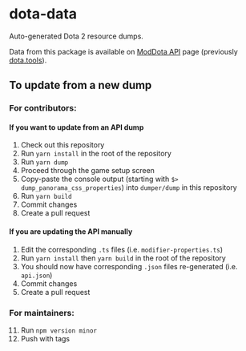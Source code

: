 # dota-data

Auto-generated Dota 2 resource dumps.

Data from this package is available on [ModDota API](http://moddota.com/api) page (previously [dota.tools](https://dota.tools/)).

## To update from a new dump

### For contributors:

#### If you want to update from an API dump

1. Check out this repository
2. Run `yarn install` in the root of the repository
3. Run `yarn dump`
4. Proceed through the game setup screen
5. Copy-paste the console output (starting with `$> dump_panorama_css_properties`) into `dumper/dump` in this repository
6. Run `yarn build`
7. Commit changes
8. Create a pull request

#### If you are updating the API manually

1. Edit the corresponding `.ts` files (i.e. `modifier-properties.ts`)
2. Run `yarn install` then `yarn build` in the root of the repository
3. You should now have corresponding `.json` files re-generated (i.e. `api.json`)
4. Commit changes
5. Create a pull request

### For maintainers:

11. Run `npm version minor`
12. Push with tags
